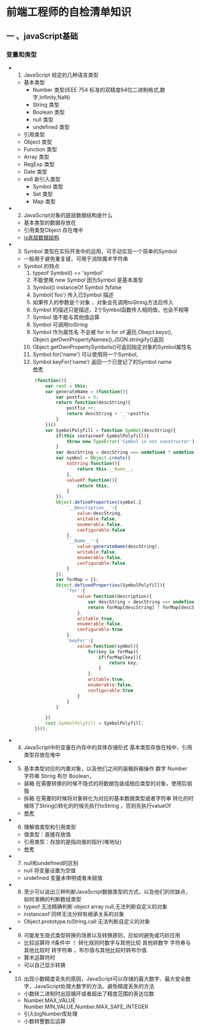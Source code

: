 # 前端工程师的自检清单知识
## 一 、javaScript基础
### 变量和类型
- 1. JavaScript 规定的几种语言类型
  - 基本类型
    - Number 类型(IEEE 754 标准的双精度64位二进制格式,数字,Infinity,NaN)
    - String 类型
    - Boolean 类型
    - null 类型
    - undefined 类型
   - 引用类型
    - Object 类型
    - Function 类型
    - Array 类型
    - RegExp 类型
    - Date 类型
  - es6 新引入类型
    - Symbol 类型
    - Set 类型
    - Map 类型
- 2. JavaScript对象的底层数据结构是什么
    - 基本类型的数据存放在
    - 引用类型Object 存在堆中
    - [js底层数据结构](https://www.rrfed.com/2017/04/04/chrome-object/)
- 3. Symbol 类型在实际开发中的运用，可手动实现一个简单的Symbol
    - 一般用于避免重复键，可用于消除魔术字符串
    - Symbol 的特点
        1. typeof Symbol() == 'symbol'
        2. 不能使用 new Symbol 因为Symbol 是基本类型
        3. Symbol() instanceOf Symbol 为false
        4. Symbol('foo') 传入已Symbol 描述
        5. 如果传入的参数是个对象 ，对象会先调用toString方法后传入
        6. Symbol 的描述只是描述，2个Symbol函数传入相同值，也会不相等
        7. Symbol 值不能与其他值运算
        8. Symbol 可调用toString
        9. Symbol 作为属性名 不会被 for in for of 遍历,Obejct.keys(),           Object.getOwnPropertyNames(),JSON.stringify()返回
        10. Object.getOwnPropertySymbols()可返回指定对象的Symbol属性名
        11. Symbol.for('name') 可以使用同一个Symbol,
        12. Symbol.keyFor('name') 返回一个已登记了的Symbol name   
        [参考](https://segmentfault.com/a/1190000015262174)
        ```javascript
            (function(){
                var root = this;
                var generateName = (function(){
                    var postfix = 0;
                    return function(descString){
                        postfix ++;
                        return descString + '_'+postfix
                    }
                })()
                var SymbolPolyfill = function Symbol(descString){
                    if(this instacneof SymbolPolyfill){
                        throw new TypeError('Symbol is not constructor');
                    }
                    var descString = descString === undefined ? undefined : String(descStirng);
                    var symbol = Object.create({
                        toString:function(){
                            return this.__Name__;
                        },
                        valueOf:function(){
                            return this;
                        }
                    });
                    Object.defineProperties(symbol,{
                        '__Description__':{
                            value:descString,
                            writable:false,
                            enumerable:false,
                            configurable:false
                        },
                        '__Name__':{
                            value:generateName(descString),
                            writable:false,
                            enumerable:false,
                            configurable:false
                        }                   
                    });
                    var forMap = {};
                    Object.definedProperties(SymbolPolyfill){
                        'for':{
                            value:function(description){
                                var descString = descString === undefined ? undefined : String(descStirng);
                                return forMap[descString] ? forMap[descString] : forMap[descString] = SymbolPolyfill(descString);
                            },
                            writable:true,
                            enumerable:false,
                            configurable:true
                        },
                        'keyFor':{
                            value:function(symbol){
                                for(key in forMap){
                                    if(forMap[key]){
                                        return key;
                                    }
                                },
                                writable:true,
                                enumerable:false,
                                configurable:true
                            }
                        }
                    }

                })
                root.SymbolPolyfill = SymbolPolyfill;  
            })();

        ```
- 4. JavaScript中的变量在内存中的具体存储形式
  基本类型存放在栈中，引用类型存放在堆中
- 5. 基本类型对应的内置对象，以及他们之间的装箱拆箱操作
  数字 Number 字符串 Stirng 布尔 Boolean，
  - 装箱 在需要转换的时候不隐式的将数据包装成相应类型的对象，使用后销毁
  - 拆箱 在需要的时候将对象转化为对应的基本数据类型或者字符串
    转化的时候除了String()转化的时候先执行toString ，否则先执行valueOf
  - [参考](https://www.jianshu.com/p/d66cf6f711a1)
- 6. 理解值类型和引用类型
    - 值类型：直接存放值
    - 引用类型：存放的是指向值的指针(堆地址)
    - [参考](https://www.cnblogs.com/amy2011/archive/2013/05/22/3091401.html)
- 7. null和undefined的区别
   - null 将变量设置为空值
   - undefined 变量未申明或者未赋值
- 8. 至少可以说出三种判断JavaScript数据类型的方式，以及他们的优缺点，如何准确的判断数组类型
  - typeof 无法精确判断 object array null,无法判断自定义的对象
  - instanceof 同样无法分辩有继承关系的对象
  - Object.prototype.toString.call 无法判断自定义的对象
- 9. 可能发生隐式类型转换的场景以及转换原则，应如何避免或巧妙应用
  - 比较运算符 if条件中 ！ 转化规则时数字与其他比较 其他转数字 字符串与其他比较时 转字符串 ，布尔值与其他比较时转布尔值
  - 算术运算符时
  - 可以自己显示转换
- 10. 出现小数精度丢失的原因，JavaScript可以存储的最大数字、最大安全数字，JavaScript处理大数字的方法、避免精度丢失的方法
  - 小数转二进制时出现循环或者超出了精度范围的表达位数
  - Number.MAX_VALUE Number.MIN_VALUE,Number.MAX_SAFE_INTEGER
  - 引入bigNumber库处理
  - 小数转整数后运算